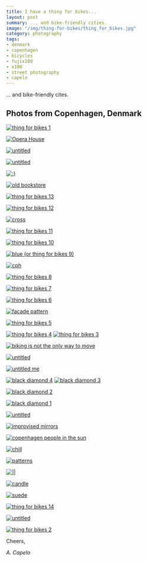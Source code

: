 ```yaml
---
title: I have a thing for bikes...
layout: post
summary: ... and bike-friendly cities.
image: "/img/thing-for-bikes/thing_for_bikes.jpg"
category: photography
tags:
- denmark
- copenhagen
- bicycles
- fujix100
- x100
- street photography
- capelo
---
```


... and bike-friendly cites.

## Photos from Copenhagen, Denmark

<a href="https://www.flickr.com/photos/acapelo/27901705484/in/photostream" target="_blank" title="thing for bikes 1"><img src="https://farm9.staticflickr.com/8504/27901705484_a917cd1ac3_b.jpg" alt="thing for bikes 1"></a>

<a href="https://www.flickr.com/photos/acapelo/27902847033/in/photostream" target="_blank" title="Opera House"><img src="https://farm9.staticflickr.com/8593/27902847033_e896a2b4bf_b.jpg" alt="Opera House"></a>

<a href="https://www.flickr.com/photos/acapelo/28440743571/in/photostream" target="_blank" title="untitled"><img src="https://farm9.staticflickr.com/8067/28440743571_0f3a797bf3_b.jpg" alt="untitled"></a>

<a href="https://www.flickr.com/photos/acapelo/27902808173/in/photostream" target="_blank" title="untitled"><img src="https://farm9.staticflickr.com/8403/27902808173_064c7c1a22_b.jpg" alt="untitled"></a>

<a href="https://www.flickr.com/photos/acapelo/28440684841/in/photostream" target="_blank" title=":)"><img src="https://farm9.staticflickr.com/8786/28440684841_6a47130200_b.jpg" alt=":)"></a>

<a href="https://www.flickr.com/photos/acapelo/28234375530/in/photostream" target="_blank" title="old bookstore"><img src="https://farm9.staticflickr.com/8744/28234375530_d550d27967_b.jpg" alt="old bookstore"></a>

<a href="https://www.flickr.com/photos/acapelo/27902003844/in/photostream" target="_blank" title="thing for bikes 13"><img src="https://farm9.staticflickr.com/8865/27902003844_dae0b06d35_b.jpg" alt="thing for bikes 13"></a>

<a href="https://www.flickr.com/photos/acapelo/28486515146/in/photostream" target="_blank" title="thing for bikes 12"><img src="https://farm8.staticflickr.com/7751/28486515146_60db94f1ab_b.jpg" alt="thing for bikes 12"></a>

<a href="https://www.flickr.com/photos/acapelo/28412409982/in/photostream" target="_blank" title="cross"><img src="https://farm9.staticflickr.com/8851/28412409982_8804fe2436_b.jpg" alt="cross"></a>

<a href="https://www.flickr.com/photos/acapelo/28517733955/in/photostream" target="_blank" title="thing for bikes 11"><img src="https://farm9.staticflickr.com/8664/28517733955_6dd34948bd_b.jpg" alt="thing for bikes 11"></a>

<a href="https://www.flickr.com/photos/acapelo/28439967741/in/photostream" target="_blank" title="thing for bikes 10"><img src="https://farm9.staticflickr.com/8702/28439967741_31f8f3ab50_b.jpg" alt="thing for bikes 10"></a>

<a href="https://www.flickr.com/photos/acapelo/28234935860/in/photostream" target="_blank" title="blue (or thing for bikes 9)"><img src="https://farm9.staticflickr.com/8644/28234935860_cc285ab8e4_b.jpg" alt="blue (or thing for bikes 9)"></a>

<a href="https://www.flickr.com/photos/acapelo/28518328345/in/photostream" target="_blank" title="cph"><img src="https://farm9.staticflickr.com/8793/28518328345_e2735c25ff_b.jpg" alt="cph"></a>

<a href="https://www.flickr.com/photos/acapelo/28440581501/in/photostream" target="_blank" title="thing for bikes 8"><img src="https://farm9.staticflickr.com/8788/28440581501_1fc2fb0628_b.jpg" alt="thing for bikes 8"></a>

<a href="https://www.flickr.com/photos/acapelo/28440557071/in/photostream" target="_blank" title="thing for bikes 7"><img src="https://farm9.staticflickr.com/8824/28440557071_e896734119_b.jpg" alt="thing for bikes 7"></a>

<a href="https://www.flickr.com/photos/acapelo/28518212625/in/photostream" target="_blank" title="thing for bikes 6"><img src="https://farm9.staticflickr.com/8892/28518212625_65f9444a21_b.jpg" alt="thing for bikes 6"></a>

<a href="https://www.flickr.com/photos/acapelo/28518189355/in/photostream" target="_blank" title="facade pattern"><img src="https://farm9.staticflickr.com/8027/28518189355_fc9748d06e_b.jpg" alt="facade pattern"></a>

<a href="https://www.flickr.com/photos/acapelo/27902586603/in/photostream" target="_blank" title="thing for bikes 5"><img src="https://farm9.staticflickr.com/8795/27902586603_7c9ec4447a_b.jpg" alt="thing for bikes 5"></a>

<a href="https://www.flickr.com/photos/acapelo/28517719695/in/photostream" target="_blank" title="thing for bikes 4"><img src="https://farm9.staticflickr.com/8678/28517719695_80fee78725_b.jpg" alt="thing for bikes 4"></a>
<a href="https://www.flickr.com/photos/acapelo/27902566403/in/photostream" target="_blank" title="thing for bikes 3"><img src="https://farm9.staticflickr.com/8892/27902566403_277a474684_b.jpg" alt="thing for bikes 3"></a>

<a href="https://www.flickr.com/photos/acapelo/28234722190/in/photostream" target="_blank" title="biking is not the only way to move"><img src="https://farm9.staticflickr.com/8846/28234722190_57703530b3_b.jpg" alt="biking is not the only way to move"></a>

<a href="https://www.flickr.com/photos/acapelo/27902480523/in/photostream" target="_blank" title="untitled"><img src="https://farm8.staticflickr.com/7683/27902480523_354775270a_b.jpg" alt="untitled"></a>

<a href="https://www.flickr.com/photos/acapelo/28440272551/in/photostream" target="_blank" title="untitled me"><img src="https://farm9.staticflickr.com/8090/28440272551_b52f9e8568_b.jpg" alt="untitled me"></a>

<a href="https://www.flickr.com/photos/acapelo/28234598150/in/photostream" target="_blank" title="black diamond 4"><img src="https://farm9.staticflickr.com/8176/28234598150_5e9000e25e_b.jpg" alt="black diamond 4"></a>
<a href="https://www.flickr.com/photos/acapelo/27901639994/in/photostream" target="_blank" title="black diamond 3"><img src="https://farm9.staticflickr.com/8770/27901639994_16b1b79fc5_b.jpg" alt="black diamond 3"></a>

<a href="https://www.flickr.com/photos/acapelo/27901608234/in/photostream" target="_blank" title="black diamond 2"><img src="https://farm9.staticflickr.com/8701/27901608234_2769d354e0_b.jpg" alt="black diamond 2"></a>

<a href="https://www.flickr.com/photos/acapelo/28440162991/in/photostream" target="_blank" title="black diamond 1"><img src="https://farm8.staticflickr.com/7676/28440162991_2dc722b76e_b.jpg" alt="black diamond 1"></a>

<a href="https://www.flickr.com/photos/acapelo/27902319593/in/photostream" target="_blank" title="untitled"><img src="https://farm8.staticflickr.com/7789/27902319593_52ece7e11a_b.jpg" alt="untitled"></a>

<a href="https://www.flickr.com/photos/acapelo/28234323270/in/photostream" target="_blank" title="improvised mirrors"><img src="https://farm9.staticflickr.com/8832/28234323270_3e947f021f_b.jpg" alt="improvised mirrors"></a>

<a href="https://www.flickr.com/photos/acapelo/28440098711/in/photostream" target="_blank" title="copenhagen people in the sun"><img src="https://farm9.staticflickr.com/8828/28440098711_61b5120126_b.jpg" alt="copenhagen people in the sun"></a>

<a href="https://www.flickr.com/photos/acapelo/28517806045/in/photostream" target="_blank" title="chill"><img src="https://farm9.staticflickr.com/8769/28517806045_059cd0a8d2_b.jpg" alt="chill"></a>

<a href="https://www.flickr.com/photos/acapelo/28234422540/in/photostream" target="_blank" title="patterns"><img src="https://farm9.staticflickr.com/8634/28234422540_12ddc27306_b.jpg" alt="patterns"></a>

<a href="https://www.flickr.com/photos/acapelo/27902109273/in/photostream" target="_blank" title="||"><img src="https://farm9.staticflickr.com/8814/27902109273_bdaf84400a_b.jpg" alt="||"></a>

<a href="https://www.flickr.com/photos/acapelo/28485986896/in/photostream" target="_blank" title="candle"><img src="https://farm9.staticflickr.com/8474/28485986896_369db9a4bb_b.jpg" alt="candle"></a>

<a href="https://www.flickr.com/photos/acapelo/28234294020/in/photostream" target="_blank" title="suede"><img src="https://farm9.staticflickr.com/8787/28234294020_a5f904df66_b.jpg" alt="suede"></a>

<a href="https://www.flickr.com/photos/acapelo/28440201721/in/photostream" target="_blank" title="thing for bikes 14"><img src="https://farm9.staticflickr.com/8751/28440201721_7178371442_b.jpg" alt="thing for bikes 14"></a>

<a href="https://www.flickr.com/photos/acapelo/28486429716/in/photostream" target="_blank" title="untitled"><img src="https://farm8.staticflickr.com/7696/28486429716_c5dc465cc2_b.jpg" alt="untitled"></a>

<a href="https://www.flickr.com/photos/acapelo/27901750984/in/photostream" target="_blank" title="thing for bikes 2"><img src="https://farm9.staticflickr.com/8684/27901750984_a27532b55e_b.jpg" alt="thing for bikes 2"></a>

Cheers,

*A. Capelo*
